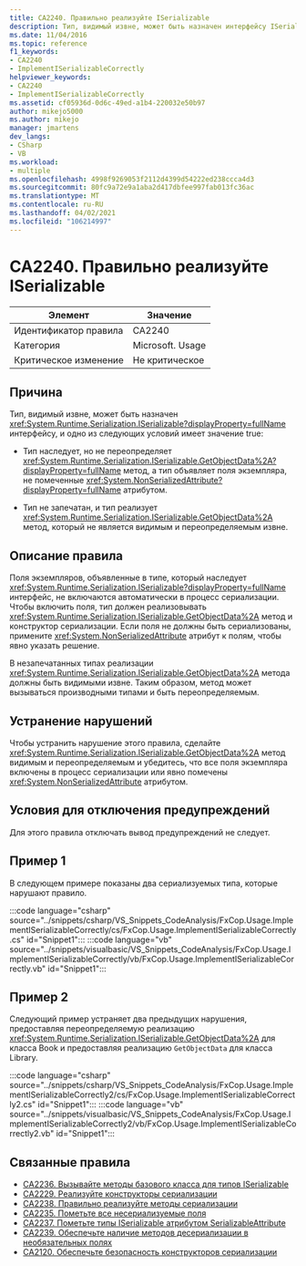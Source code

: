 ```yaml
---
title: CA2240. Правильно реализуйте ISerializable
description: Тип, видимый извне, может быть назначен интерфейсу ISerializable, а тип наследуется, но не переопределяет метод GetObjectData, а тип объявляет поля экземпляра, не помеченные атрибутом System. NonSerializedAttribute. или тип не запечатан, а тип реализует метод GetObjectData, который не является видимым и переопределяемым извне.
ms.date: 11/04/2016
ms.topic: reference
f1_keywords:
- CA2240
- ImplementISerializableCorrectly
helpviewer_keywords:
- CA2240
- ImplementISerializableCorrectly
ms.assetid: cf05936d-0d6c-49ed-a1b4-220032e50b97
author: mikejo5000
ms.author: mikejo
manager: jmartens
dev_langs:
- CSharp
- VB
ms.workload:
- multiple
ms.openlocfilehash: 4998f9269053f2112d4399d54222ed238ccca4d3
ms.sourcegitcommit: 80fc9a72e9a1aba2d417dbfee997fab013fc36ac
ms.translationtype: MT
ms.contentlocale: ru-RU
ms.lasthandoff: 04/02/2021
ms.locfileid: "106214997"
---
```

# <a name="ca2240-implement-iserializable-correctly"></a>CA2240. Правильно реализуйте ISerializable

|Элемент|Значение|
|-|-|
|Идентификатор правила|CA2240|
|Категория|Microsoft. Usage|
|Критическое изменение|Не критическое|

## <a name="cause"></a>Причина

Тип, видимый извне, может быть назначен <xref:System.Runtime.Serialization.ISerializable?displayProperty=fullName> интерфейсу, и одно из следующих условий имеет значение true:

- Тип наследует, но не переопределяет <xref:System.Runtime.Serialization.ISerializable.GetObjectData%2A?displayProperty=fullName> метод, а тип объявляет поля экземпляра, не помеченные <xref:System.NonSerializedAttribute?displayProperty=fullName> атрибутом.

- Тип не запечатан, и тип реализует <xref:System.Runtime.Serialization.ISerializable.GetObjectData%2A> метод, который не является видимым и переопределяемым извне.

## <a name="rule-description"></a>Описание правила
Поля экземпляров, объявленные в типе, который наследует <xref:System.Runtime.Serialization.ISerializable?displayProperty=fullName> интерфейс, не включаются автоматически в процесс сериализации. Чтобы включить поля, тип должен реализовывать <xref:System.Runtime.Serialization.ISerializable.GetObjectData%2A> метод и конструктор сериализации. Если поля не должны быть сериализованы, примените <xref:System.NonSerializedAttribute> атрибут к полям, чтобы явно указать решение.

В незапечатанных типах реализации <xref:System.Runtime.Serialization.ISerializable.GetObjectData%2A> метода должны быть видимыми извне. Таким образом, метод может вызываться производными типами и быть переопределяемым.

## <a name="how-to-fix-violations"></a>Устранение нарушений
Чтобы устранить нарушение этого правила, сделайте <xref:System.Runtime.Serialization.ISerializable.GetObjectData%2A> метод видимым и переопределяемым и убедитесь, что все поля экземпляра включены в процесс сериализации или явно помечены <xref:System.NonSerializedAttribute> атрибутом.

## <a name="when-to-suppress-warnings"></a>Условия для отключения предупреждений
Для этого правила отключать вывод предупреждений не следует.

## <a name="example-1"></a>Пример 1
В следующем примере показаны два сериализуемых типа, которые нарушают правило.

:::code language="csharp" source="../snippets/csharp/VS_Snippets_CodeAnalysis/FxCop.Usage.ImplementISerializableCorrectly/cs/FxCop.Usage.ImplementISerializableCorrectly.cs" id="Snippet1":::
:::code language="vb" source="../snippets/visualbasic/VS_Snippets_CodeAnalysis/FxCop.Usage.ImplementISerializableCorrectly/vb/FxCop.Usage.ImplementISerializableCorrectly.vb" id="Snippet1":::

## <a name="example-2"></a>Пример 2
Следующий пример устраняет два предыдущих нарушения, предоставляя переопределяемую реализацию <xref:System.Runtime.Serialization.ISerializable.GetObjectData%2A> для класса Book и предоставляя реализацию `GetObjectData` для класса Library.

:::code language="csharp" source="../snippets/csharp/VS_Snippets_CodeAnalysis/FxCop.Usage.ImplementISerializableCorrectly2/cs/FxCop.Usage.ImplementISerializableCorrectly2.cs" id="Snippet1":::
:::code language="vb" source="../snippets/visualbasic/VS_Snippets_CodeAnalysis/FxCop.Usage.ImplementISerializableCorrectly2/vb/FxCop.Usage.ImplementISerializableCorrectly2.vb" id="Snippet1":::


## <a name="related-rules"></a>Связанные правила

- [CA2236. Вызывайте методы базового класса для типов ISerializable](../code-quality/ca2236.md)
- [CA2229. Реализуйте конструкторы сериализации](/dotnet/fundamentals/code-analysis/quality-rules/ca2229)
- [CA2238. Правильно реализуйте методы сериализации](../code-quality/ca2238.md)
- [CA2235. Пометьте все несериализуемые поля](/dotnet/fundamentals/code-analysis/quality-rules/ca2235)
- [CA2237. Пометьте типы ISerializable атрибутом SerializableAttribute](/dotnet/fundamentals/code-analysis/quality-rules/ca2237)
- [CA2239. Обеспечьте наличие методов десериализации в необязательных полях](../code-quality/ca2239.md)
- [CA2120. Обеспечьте безопасность конструкторов сериализации](../code-quality/ca2120.md)
